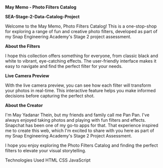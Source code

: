 **May Memo - Photo Filters Catalog**

**SEA-Stage-2-Data-Catalog-Project**

Welcome to the May Memo, Photo Filters Catalog! This is a one-stop-shop for exploring a range of fun and creative photo filters, developed as part of my Snap Engineering Academy's Stage 2 project assessment.

**About the Filters**

I hope this collection offers something for everyone, from classic black and white to vibrant, eye-catching effects. The user-friendly interface makes it easy to navigate and find the perfect filter for your needs.

**Live Camera Preview**

With the live camera preview, you can see how each filter will transform your photos in real-time. This interactive feature helps you make informed decisions before capturing the perfect shot.

**About the Creator**

I'm May Yadanar Thein, but my friends and family call me Pan Pan. I've always enjoyed taking photos and playing with fun filters and effects.
Snapchat has been one of my go-to apps for that. That experience inspired me to create this web, which I'm excited to share with you here as part of my Snap Engineering Academy's Stage 2 Project Assessment.

I hope you enjoy exploring the Photo Filters Catalog and finding the perfect filters to elevate your visual storytelling.

Technologies Used
HTML
CSS
JavaScript

